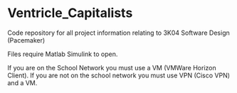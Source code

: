 # Ventricle_Capitalists
Code repository for all project information relating to 3K04 Software Design (Pacemaker)

Files require Matlab Simulink to open.

If you are on the School Network you must use a VM (VMWare Horizon Client). If you are not on the school network you must use VPN (Cisco VPN) and a VM. 